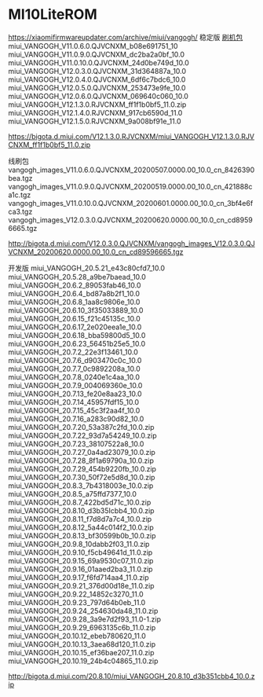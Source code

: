 # MI10LiteROM

https://xiaomifirmwareupdater.com/archive/miui/vangogh/
稳定版
<a href="https://xiaomifirmwareupdater.com/archive/miui/vangogh/">刷机包</a>
miui_VANGOGH_V11.0.6.0.QJVCNXM_b08e691751_10
miui_VANGOGH_V11.0.9.0.QJVCNXM_dc2ba2a0bf_10.0
miui_VANGOGH_V11.0.10.0.QJVCNXM_24d0be749d_10.0
miui_VANGOGH_V12.0.3.0.QJVCNXM_31d364887a_10.0
miui_VANGOGH_V12.0.4.0.QJVCNXM_6df6c7bdc6_10.0
miui_VANGOGH_V12.0.5.0.QJVCNXM_253473e9fe_10.0
miui_VANGOGH_V12.0.6.0.QJVCNXM_069640c060_10.0
miui_VANGOGH_V12.1.3.0.RJVCNXM_ff1f1b0bf5_11.0.zip
miui_VANGOGH_V12.1.4.0.RJVCNXM_917cb6590d_11.0
miui_VANGOGH_V12.1.5.0.RJVCNXM_9a008bf91e_11.0

https://bigota.d.miui.com/V12.1.3.0.RJVCNXM/miui_VANGOGH_V12.1.3.0.RJVCNXM_ff1f1b0bf5_11.0.zip

线刷包
vangogh_images_V11.0.6.0.QJVCNXM_20200507.0000.00_10.0_cn_8426390bea.tgz
vangogh_images_V11.0.9.0.QJVCNXM_20200519.0000.00_10.0_cn_421888ca1c.tgz
vangogh_images_V11.0.10.0.QJVCNXM_20200601.0000.00_10.0_cn_3bf4e6fca3.tgz
vangogh_images_V12.0.3.0.QJVCNXM_20200620.0000.00_10.0_cn_cd89596665.tgz

http://bigota.d.miui.com/V12.0.3.0.QJVCNXM/vangogh_images_V12.0.3.0.QJVCNXM_20200620.0000.00_10.0_cn_cd89596665.tgz

开发版
miui_VANGOGH_20.5.21_e43c80cfd7_10.0
miui_VANGOGH_20.5.28_a9be7baead_10.0
miui_VANGOGH_20.6.2_89053fab46_10.0
miui_VANGOGH_20.6.4_bd87a8b2f1_10.0
miui_VANGOGH_20.6.8_1aa8c9806e_10.0
miui_VANGOGH_20.6.10_3f35033889_10.0
miui_VANGOGH_20.6.15_f21c45135c_10.0
miui_VANGOGH_20.6.17_2e020eea1e_10.0
miui_VANGOGH_20.6.18_bba59800d5_10.0
miui_VANGOGH_20.6.23_56451b25e5_10.0
miui_VANGOGH_20.7.2_22e3f13461_10.0
miui_VANGOGH_20.7.6_d903470c0c_10.0
miui_VANGOGH_20.7.7_0c9892208a_10.0
miui_VANGOGH_20.7.8_0240e1c4aa_10.0
miui_VANGOGH_20.7.9_004069360e_10.0
miui_VANGOGH_20.7.13_fe20e8aa23_10.0
miui_VANGOGH_20.7.14_45957fdf15_10.0
miui_VANGOGH_20.7.15_45c3f2aa4f_10.0
miui_VANGOGH_20.7.16_a283c90d82_10.0
miui_VANGOGH_20.7.20_53a387c2fd_10.0.zip
miui_VANGOGH_20.7.22_93d7a54249_10.0.zip
miui_VANGOGH_20.7.23_38107522a8_10.0
miui_VANGOGH_20.7.27_0a4ad23079_10.0.zip
miui_VANGOGH_20.7.28_8f1a69790a_10.0.zip
miui_VANGOGH_20.7.29_454b9220fb_10.0.zip
miui_VANGOGH_20.7.30_50f72e5d8d_10.0.zip
miui_VANGOGH_20.8.3_7b4318003e_10.0.zip
miui_VANGOGH_20.8.5_a75ffd7377_10.0
miui_VANGOGH_20.8.7_422bd5d71c_10.0.zip
miui_VANGOGH_20.8.10_d3b35Icbb4_10.0.zip
miui_VANGOGH_20.8.11_f7d8d7a7c4_10.0.zip
miui_VANGOGH_20.8.12_5a44c014f2_10.0.zip
miui_VANGOGH_20.8.13_bf30599b0b_10.0.zip
miui_VANGOGH_20.9.8_10dabb2f03_11.0.zip
miui_VANGOGH_20.9.10_f5cb49641d_11.0.zip
miui_VANGOGH_20.9.15_69a9530c07_11.0.zip
miui_VANGOGH_20.9.16_01aaed2ba3_11.0.zip
miui_VANGOGH_20.9.17_f6fd714aa4_11.0.zip
miui_VANGOGH_20.9.21_376d00d18e_11.0.zip
miui_VANGOGH_20.9.22_14852c3270_11.0
miui_VANGOGH_20.9.23_797d64b0eb_11.0
miui_VANGOGH_20.9.24_254630da48_11.0.zip
miui_VANGOGH_20.9.28_3a9e7d2f93_11.0-1.zip
miui_VANGOGH_20.9.29_6963135c6b_11.0.zip
miui_VANGOGH_20.10.12_ebeb780620_11.0
miui_VANGOGH_20.10.13_3aea68d120_11.0.zip
miui_VANGOGH_20.10.15_ef36bae207_11.0.zip
miui_VANGOGH_20.10.19_24b4c04865_11.0.zip

http://bigota.d.miui.com/20.8.10/miui_VANGOGH_20.8.10_d3b351cbb4_10.0.zip
